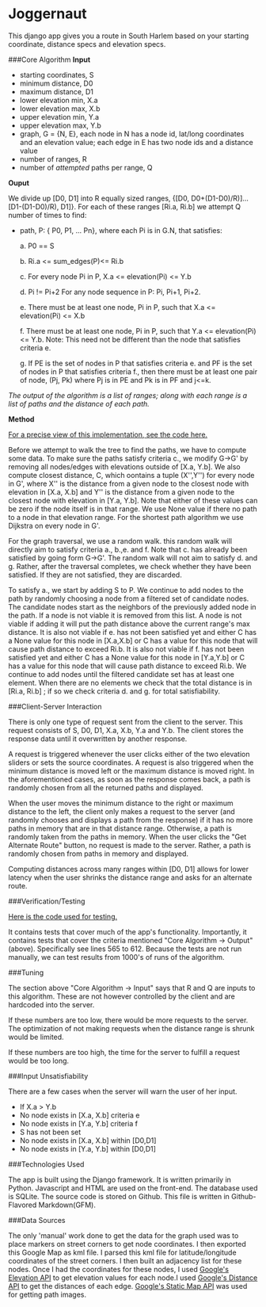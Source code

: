 Joggernaut
========
This django app gives you a route in South Harlem based on your starting coordinate, distance specs and elevation specs. 

###Core Algorithm
**Input**

* starting coordinates, S
* minimum distance, D0
* maximum distance, D1
* lower elevation min, X.a
* lower elevation max, X.b
* upper elevation min, Y.a
* upper elevation max, Y.b
* graph, G = {N, E}, each node in N has a node id, lat/long coordinates and an elevation value; each edge in E has two node ids and a distance value
* number of ranges, R
* number of *attempted* paths per range, Q

**Ouput**

We divide up [D0, D1] into R equally sized ranges, {[D0, D0+(D1-D0)/R)]...[D1-(D1-D0)/R), D1]}. For each of these ranges [Ri.a, Ri.b] we attempt Q number of times to find:

* path,  P: { P0, P1, ... Pn}, where each Pi is in G.N, that satisfies:

    a. P0 == S

    b. Ri.a <= sum_edges(P)<= Ri.b

    c. For every node Pi in P, X.a <= elevation(Pi) <= Y.b

    d. Pi != Pi+2 For any node sequence in P: Pi, Pi+1, Pi+2.

    e. There must be at least one node, Pi in P, such that X.a <= elevation(Pi) <= X.b

     f. There must be at least one node, Pi in P, such that Y.a <= elevation(Pi) <= Y.b. Note: This need not be different than the node that satisfies criteria e.

     g. If PE is the set of nodes in P that satisfies criteria e. and PF  is the set of nodes in P that satisfies criteria f., then there must be at least one pair of node, (Pj, Pk) where Pj is in PE and Pk is in PF and j<=k.

*The output of the algorithm is a list of ranges; along with each range is a list of paths and the distance of each path.*


**Method**

[For a precise view of this implementation, see the code here.](https://github.com/meirf/joggernaut/blob/master/jogger/graph_preparation/graph_algorithms.py)

Before we attempt to walk the tree to find the paths, we have to compute some data. To make sure the paths satisfy criteria c., we modify G->G' by removing all nodes/edges with elevations outside of [X.a, Y.b]. We also compute closest distance, C, which oontains a tuple (X'',Y'') for every node in G', where X'' is the distance from a given node to the closest node with elevation in [X.a, X.b] and Y'' is the distance from a given node to the closest node with elevation in [Y.a, Y.b]. Note that either of these values can be zero if the node itself is in that range. We use None value if there no path to a node in that elevation range. For the shortest path algorithm we use Dijkstra on every node in G'.

For the graph traversal, we use a random walk. this random walk will directly aim to satisfy criteria a., b.,e. and f. Note that c. has already been satisfied by going form G->G'. The random walk will not aim to satisfy d. and g. Rather, after the traversal completes, we check whether they have been satisfied. If they are not satisfied, they are discarded.

To satisfy a., we start by adding S to P. We continue to add nodes to the path by randomly choosing a node from a filtered set of candidate nodes. The candidate nodes start as the neighbors of the previously added node in the path. If a node is not viable it is removed from this list. A node is not viable if adding it will put the path distance above the current range's max distance. It is also not viable if e. has not been satisfied yet and either C has a None value for this node in [X.a,X.b] or C has a value for this node that will cause path distance to exceed Ri.b. It is also not viable if f. has not been satisfied yet and either C has a None value for this node in [Y.a,Y.b] or C has a value for this node that will cause path distance to exceed Ri.b. We continue to add nodes until the filtered candidate set has at least one element. When there are no elements we check that the total distance is in [Ri.a, Ri.b] ; if so we check criteria d. and g. for total satisfiability.

###Client-Server Interaction

There is only one type of request sent from the client to the server. This request consists of S, D0, D1, X.a, X.b, Y.a and Y.b. The client stores the response data until it overwritten by another response. 

A request is triggered whenever the user clicks either of the two elevation sliders or sets the source coordinates. A request is also triggered when the minimum distance is moved left or the maximum distance is moved right. In the aforementioned cases, as soon as the response comes back, a path is randomly chosen from all the returned paths and displayed.

When the user moves the minimum distance to the right or maximum distance to the left, the client only makes a request to the server (and randomly chooses and displays a path from the response) if it has no more paths in memory that are in that distance range. Otherwise, a path is randomly taken from the paths in memory. When the user clicks the "Get Alternate Route" button, no request is made to the server. Rather, a path is randomly chosen from paths in memory and displayed.

Computing distances across many ranges within [D0, D1] allows for lower latency when the user shrinks the distance range and asks for an alternate route.

###Verification/Testing

[Here is the code used for testing.](https://github.com/meirf/joggernaut/blob/master/jogger/tests.py)

It contains tests that cover much of the app's functionality. Importantly, it contains tests that cover the criteria mentioned  "Core Algorithm -> Output" (above). Specifically see lines 565 to 612. Because the tests are not run manually, we can test results from 1000's of runs of the algorithm.

###Tuning

The section above "Core Algorithm -> Input" says that R and Q are inputs to this algorithm. These are not however controlled by the client and are hardcoded into the server. 

If these numbers are too low, there would be more requests to the server. The optimization of not making requests when the distance range is shrunk would be limited.

If these numbers are too high, the time for the server to fulfill a request would be too long.

###Input Unsatisfiability

There are a few cases when the server will warn the user of her input.

* If X.a > Y.b
* No node exists in [X.a, X.b] criteria e
* No node exists in [Y.a, Y.b] criteria f
* S has not been set
* No node exists in [X.a, X.b] within [D0,D1]
* No node exists in [Y.a, Y.b] within [D0,D1]

###Technologies Used

The app is built using the Django framework. It is written primarily in Python. Javascript and HTML are used on the front-end. The database used is SQLite. The source code is stored on Github. This file is written in Github-Flavored Markdown(GFM).

###Data Sources

The only 'manual' work done to get the data for the graph used was to place markers on street corners to get node coordinates. I then exported this Google Map as kml file. I parsed this kml file for latitude/longitude coordinates of the street corners. I then built an adjacency list for these nodes. Once I had the coordinates for these nodes, I used [Google's Elevation API](https://developers.google.com/maps/documentation/elevation) to get elevation values for each node.I used [Google's Distance API](https://developers.google.com/maps/documentation/distancematrix/) to get the distances of each edge.
[Google's Static Map API](https://developers.google.com/maps/documentation/staticmaps/) was used for getting path images.
